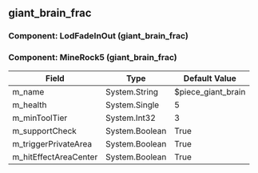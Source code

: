 ## giant_brain_frac

### Component: LodFadeInOut (giant_brain_frac)

### Component: MineRock5 (giant_brain_frac)

|Field|Type|Default Value|
|-----|----|-------------|
|m_name|System.String|$piece_giant_brain|
|m_health|System.Single|5|
|m_minToolTier|System.Int32|3|
|m_supportCheck|System.Boolean|True|
|m_triggerPrivateArea|System.Boolean|True|
|m_hitEffectAreaCenter|System.Boolean|True|

